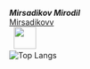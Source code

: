 ***Mirsadikov Mirodil*** <br>
[Mirsadikovv](https://github.com/Mirsadikovv) 
<br>
&nbsp; <a href="https://t.me/Mirsadikovv" target="_blank" rel="noopener noreferrer"><img src="https://img.icons8.com/nolan/64/telegram-app.png" width="40"/></a>
<br>
![Top Langs](https://github-readme-stats.vercel.app/api/top-langs/?username=Mirsadikovv&hide=TeX&layout=compact&bg_color=0,73FA79,73FDFF,7A81FF&theme=graywhite&langs_count=10)